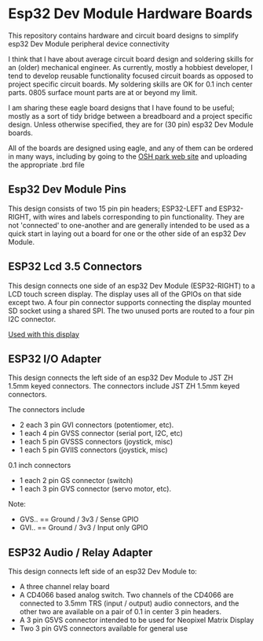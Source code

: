 # Esp32 Dev Module Hardware Boards
This repository contains hardware and circuit board designs to simplify esp32 Dev Module peripheral device connectivity

I think that I have about average circuit board design and soldering skills for an (older) mechanical engineer. As currently, mostly a hobbiest developer, I tend to develop reusable functionality focused circuit boards as opposed to project specific circuit boards. My soldering skills are OK for 0.1 inch center parts. 0805 surface mount parts are at or beyond my limit.

I am sharing these eagle board designs that I have found to be useful; mostly as a sort of tidy bridge between a breadboard and a project specific design. Unless otherwise specified, they are for (30 pin) esp32 Dev Module boards.

All of the boards are designed using eagle, and any of them can be ordered in many ways, including by going to the [OSH park web site](https://oshpark.com/) and uploading the appropriate .brd file

## Esp32 Dev Module Pins
This design consists of two 15 pin pin headers; ESP32-LEFT and ESP32-RIGHT, with wires and labels corresponding to pin functionality. They are not 'connected' to one-another and are generally intended to be used as a quick start in laying out a board for one or the other side of an esp32 Dev Module. 

## ESP32 Lcd 3.5 Connectors
This design connects one side of an esp32 Dev Module (ESP32-RIGHT) to a LCD touch screen display. The display uses all of the GPIOs on that side except two. A four pin connector supports connecting the display mounted SD socket using a shared SPI. The two unused ports are routed to a four pin I2C connector. 

[Used with this display](http://www.lcdwiki.com/3.5inch_SPI_Module_ILI9488_SKU:MSP3520)

## ESP32 I/O Adapter
This design connects the left side of an esp32 Dev Module to JST ZH 1.5mm keyed connectors. The connectors include
JST ZH 1.5mm keyed connectors. 

The connectors include
* 2 each 3 pin GVI connectors (potentiomer, etc). 
* 1 each 4 pin GVSS connector (serial port, I2C, etc)
* 1 each 5 pin GVSSS connectors (joystick, misc)
* 1 each 5 pin GVIIS connectors (joystick, misc)

0.1 inch connectors
* 1 each 2 pin GS connector  (switch)
* 1 each 3 pin GVS connector (servo motor, etc). 

Note:
*  GVS.. == Ground / 3v3 / Sense GPIO
*  GVI.. == Ground / 3v3 / Input only GPIO
## ESP32 Audio / Relay Adapter
This design connects left side of an esp32 Dev Module to:
* A three channel relay board
* A CD4066 based analog switch. Two channels of the CD4066 are connected to 3.5mm TRS (input / output) audio connectors, and the other two are available on a pair of 0.1 in center 3 pin headers.
* A 3 pin G5VS connector intended to be used for Neopixel Matrix Display
* Two 3 pin GVS connectors available for general use
